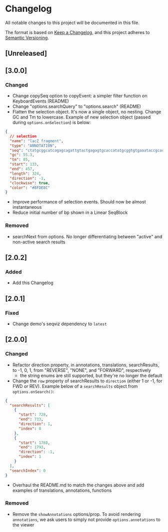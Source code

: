# Changelog

All notable changes to this project will be documented in this file.

The format is based on [Keep a Changelog](https://keepachangelog.com/en/1.0.0/),
and this project adheres to [Semantic Versioning](https://semver.org/spec/v2.0.0.html).

## [Unreleased]

## [3.0.0]

### Changed

- Change copySeq option to copyEvent: a simpler filter function on KeyboardEvents (README)
- Change "options.searchQuery" to "options.search" (README)
- Flatten the selection object. It's now a single object, no nesting. Change GC and Tm to lowercase. Example of new selection object (passed during `options.onSelection`) is below:

```json
{
  // selection
  "name": "lacZ fragment",
  "type": "ANNOTATION",
  "seq": "ctatgcggcatcagagcagattgtactgagagtgcaccatatgcggtgtgaaataccgcacagatgcgtaaggagaaaataccgcatcaggcgccattcgccattcaggctgcgcaactgttgggaagggcgatcggtgcgggcctcttcgctattacgccagctggcgaaagggggatgtgctgcaaggcgattaagttgggtaacgccagggttttcccagtcacgacgttgtaaaacgacggccagtgccaagcttgcatgcctgcaggtcgactctagaggatccccgggtaccgagctcgaattcgtaatcatggtcat",
  "gc": 55.3,
  "tm": 85,
  "start": 133,
  "end": 457,
  "length": 324,
  "direction": -1,
  "clockwise": true,
  "color": "#8FDE8C"
}
```

- Improve performance of selection events. Should now be almost instantaneous
- Reduce initial number of bp shown in a Linear SeqBlock

### Removed

- searchNext from options. No longer differentiating between "active" and non-active search results

## [2.0.2]

### Added

- Add this Changelog

## [2.0.1]

### Fixed

- Change demo's seqviz dependency to `latest`

## [2.0.0]

### Changed

- Refactor direction property, in annotations, translations, searchResults, to -1, 0, 1, from "REVERSE", "NONE", and "FORWARD", respectively
  - the string enums are still supported, but they're no longer the default
- Change the `row` property of searchResults to `direction` (either 1 or -1, for FWD or REV). Example below of a `searchResults` object from `options.onSearch()`:

```json
{
  "searchResults": [
    {
      "start": 728,
      "end": 733,
      "direction": 1,
      "index": 0
    },
    {
      "start": 1788,
      "end": 1793,
      "direction": -1,
      "index": 1
    }
  ],
  "searchIndex": 0
}
```

- Overhaul the README.md to match the changes above and add examples of translations, annotations, functions

### Removed

- Remove the `showAnnotations` options/prop. To avoid rendering `annotations`, we ask users to simply not provide `options.annotations` to the viewer
